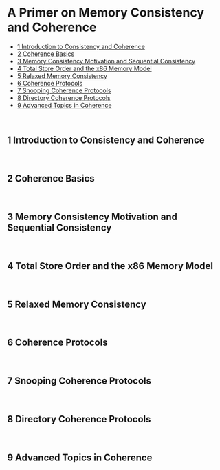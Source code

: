 # A Primer on Memory Consistency and Coherence

- [1 Introduction to Consistency and Coherence](#1)
- [2 Coherence Basics](#2)
- [3 Memory Consistency Motivation and Sequential Consistency](#3)
- [4 Total Store Order and the x86 Memory Model](#4)
- [5 Relaxed Memory Consistency](#5)
- [6 Coherence Protocols](#6)
- [7 Snooping Coherence Protocols](#7)
- [8 Directory Coherence Protocols](#8)
- [9 Advanced Topics in Coherence](#9)

&nbsp;   
<a id="1"></a>
## 1 Introduction to Consistency and Coherence 


&nbsp;   
<a id="2"></a>
## 2 Coherence Basics


&nbsp;   
<a id="3"></a>
## 3 Memory Consistency Motivation and Sequential Consistency


&nbsp;   
<a id="4"></a>
## 4 Total Store Order and the x86 Memory Model


&nbsp;   
<a id="5"></a>
## 5 Relaxed Memory Consistency


&nbsp;   
<a id="6"></a>
## 6 Coherence Protocols


&nbsp;   
<a id="7"></a>
## 7 Snooping Coherence Protocols


&nbsp;   
<a id="8"></a>
## 8 Directory Coherence Protocols


&nbsp;   
<a id="9"></a>
## 9 Advanced Topics in Coherence


